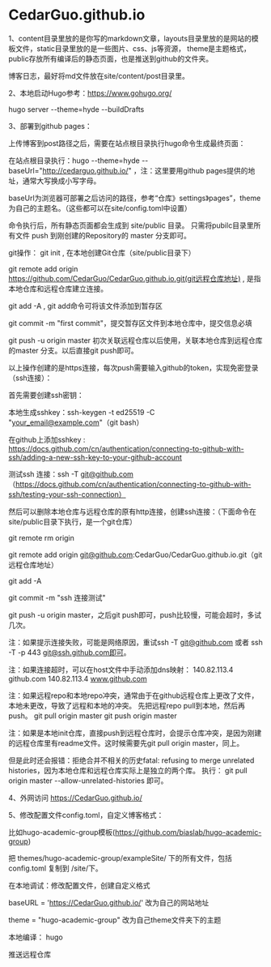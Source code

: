 # CedarGuo.github.io

1、content目录里放的是你写的markdown文章，layouts目录里放的是网站的模板文件，static目录里放的是一些图片、css、js等资源，
theme是主题格式，public存放所有编译后的静态页面，也是推送到github的文件夹。

博客日志，最好将md文件放在site/content/post目录里。

2、本地启动Hugo参考：https://www.gohugo.org/

hugo server --theme=hyde --buildDrafts

3、部署到github pages：

上传博客到post路径之后，需要在站点根目录执行hugo命令生成最终页面：

在站点根目录执行：hugo --theme=hyde --baseUrl="http://cedarguo.github.io/" ，注：这里要用github pages提供的地址，通常大写换成小写字母。

baseUrl为浏览器可部署之后访问的路径，参考“仓库》settings》pages”，theme为自己的主题名。（这些都可以在site/config.toml中设置）

命令执行后，所有静态页面都会生成到 site/public 目录。
只需将pubilc目录里所有文件 push 到刚创建的Repository的 master 分支即可。

git操作：
git init , 在本地创建Git仓库（site/public目录下）

git remote add origin https://github.com/CedarGuo/CedarGuo.github.io.git(git远程仓库地址) , 是指本地仓库和远程仓库建立连接。

git add -A , git add命令可将该文件添加到暂存区

git commit -m "first commit"，提交暂存区文件到本地仓库中，提交信息必填

git push -u origin master 初次关联远程仓库以后使用，关联本地仓库到远程仓库的master 分支。以后直接git push即可。

以上操作创建的是https连接，每次push需要输入github的token，实现免密登录（ssh连接）：

首先需要创建ssh密钥：

本地生成sshkey：ssh-keygen -t ed25519 -C "your_email@example.com"（git bash）

在github上添加sshkey :  https://docs.github.com/cn/authentication/connecting-to-github-with-ssh/adding-a-new-ssh-key-to-your-github-account

测试ssh 连接：ssh -T git@github.com（https://docs.github.com/cn/authentication/connecting-to-github-with-ssh/testing-your-ssh-connection）

然后可以删除本地仓库与远程仓库的原有http连接，创建ssh连接：（下面命令在site/public目录下执行，是一个git仓库）

git remote rm origin

git remote add origin git@github.com:CedarGuo/CedarGuo.github.io.git（git远程仓库地址）

git add -A

git commit -m "ssh 连接测试"

git push -u origin master，之后git push即可，push比较慢，可能会超时，多试几次。

注：如果提示连接失败，可能是网络原因，重试ssh -T git@github.com 或者 ssh -T -p 443 git@ssh.github.com即可。

注：如果连接超时，可以在host文件中手动添加dns映射：
140.82.113.4 github.com
140.82.113.4 www.github.com

注：如果远程repo和本地repo冲突，通常由于在github远程仓库上更改了文件，本地未更改，导致了远程和本地的冲突。
先把远程repo pull到本地，然后再push。
git pull origin master
git push origin master

注：如果是本地init仓库，直接push到远程仓库时，会提示仓库冲突，是因为刚建的远程仓库里有readme文件。这时候需要先git pull origin master，同上。

但是此时还会报错：拒绝合并不相关的历史fatal: refusing to merge unrelated histories，因为本地仓库和远程仓库实际上是独立的两个库。
执行： git pull origin master --allow-unrelated-histories 即可。

4、外网访问
https://CedarGuo.github.io/


5、修改配置文件config.toml，自定义博客格式：

比如hugo-academic-group模板(https://github.com/biaslab/hugo-academic-group)

把 themes/hugo-academic-group/exampleSite/ 下的所有文件，包括config.toml 复制到 /site/下。

在本地调试：修改配置文件，创建自定义格式

baseURL = 'https://CedarGuo.github.io/' 改为自己的网站地址

theme = "hugo-academic-group" 改为自己theme文件夹下的主题

本地编译： hugo

推送远程仓库

